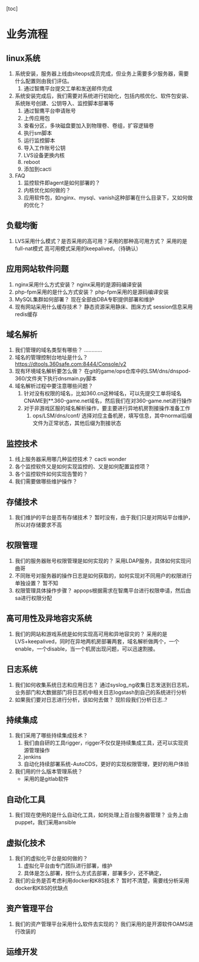 [toc]

# 业务流程
## linux系统
1. 系统安装，服务器上线由siteops成员完成，但业务上需要多少服务器，需要什么配置则由我们评估。
    1. 通过智鹰平台提交工单和发送邮件完成
2. 系统安装完成后，我们需要对系统进行初始化，包括内核优化、软件包安装、系统账号创建、公钥导入、监控脚本部署等
    1. 通过智鹰平台申请账号
    2. 上传应用包
    3. 查看分区，多块磁盘要加入到物理卷、卷组，扩容逻辑卷
    4. 执行sm脚本
    5. 运行监控脚本
    6. 导入工作账号公钥
    7. LVS设备更换内核
    8. reboot
    9. 添加到cacti
3. FAQ
    1. 监控软件即agent是如何部署的？
    2. 内核优化如何做的？
    3. 应用软件包，如nginx、mysql、vanish这种部署在什么目录下，又如何做的优化？

## 负载均衡
1. LVS采用什么模式？是否采用的高可用？采用的那种高可用方式？
    采用的是full-nat模式
    高可用模式采用的keepalived，（待确认）

## 应用网站软件问题
1. nginx采用什么方式安装？
    nginx采用的是源码编译安装
2. php-fpm采用的是什么方式安装？
    php-fpm采用的是源码编译安装
3. MySQL集群如何部署？
    现在全部由DBA专职提供部署和维护
4. 现有网站采用什么缓存技术？
    静态资源采用静床、图床方式
    session信息采用redis缓存

## 域名解析
1. 我们管理的域名类型有哪些？
  ............
2. 域名的管理控制台地址是什么？
  https://dtools.360safe.com:8444/Console/v2
3. 现有环境域名解析要怎么做？
  在git的game/ops仓库中的LSM/dns/dnspod-360/文件夹下执行dnsmain.py脚本
4. 域名解析过程中要注意哪些问题？
    1. 针对没有权限的域名，比如360.cn这种域名，可以先提交工单将域名CNAME到**.360-game.net域名，然后我们在对360-game.net进行操作
    2. 对于非游戏区服的域名解析操作，要主要进行异地机房割接操作准备工作
        1. ops/LSM/dns/conf/
        选择对应主备机房，填写信息，其中normal后缀文件为正常状态，其他后缀为割接状态

##  监控技术
1. 线上服务器采用哪几种监控技术？
cacti  wonder
2. 各个监控软件又是如何实现监控的、又是如何配置监控项？
3. 各个监控软件如何实现告警的？
4. 我们需要做哪些维护操作？

## 存储技术
1. 我们维护的平台是否有存储技术？
暂时没有，由于我们只是对网站平台维护，所以对存储要求不高

## 权限管理
1. 我们的服务器账号权限管理是如何实现的？
采用LDAP服务，具体如何实现问曲哥
2. 不同账号对服务器的操作日志是如何获取的，如何实现对不同用户的权限进行单独设置？
暂不知
3. 权限管理具体操作步骤？
    appops根据需求在智鹰平台进行权限申请，然后由sa进行权限分配

## 高可用性及异地容灾系统
1. 我们的网站和游戏系统是如何实现高可用和异地容灾的？
    采用的是LVS+keepalived，同时在异地两机房部署两套，域名解析做两个，一个enable，一个disable，当一个机房出现问题，可以迅速割接。

## 日志系统
1. 我们如何收集系统日志和应用日志？
    通过syslog_ng收集日志发送到日志机，业务部门和大数据部门将日志机中相关日志logstash到自己的系统进行分析
2. 如果我们要对日志进行分析，该如何去做？
现阶段我们分析日志..?

## 持续集成
1. 我们采用了哪些持续集成技术？
    1. 我们由自研的工具rigger，rigger不仅仅是持续集成工具，还可以实现资源管理操作
    2. jenkins
    3. 自动化持续部署系统-AutoCDS，更好的实现权限管理，更好的用户体验
2. 我们用的什么版本管理系统？
    - 采用的是gitlab软件

## 自动化工具
1. 我们现在使用的是什么自动化工具，如何处理上百台服务器管理？
    业务上由puppet，我们采用ansible

## 虚拟化技术
1. 我们的虚拟化平台是如何做的？
    1. 虚拟化平台由专门团队进行部署，维护
    2. 具体是怎么部署，按什么方式去部署，部署多少，还不确定，
2. 我们的业务是否考虑利用docker和K8S技术？
暂时不清楚，需要线分析采用docker和K8S的优缺点

## 资产管理平台
1. 我们的资产管理平台采用什么软件去实现的？
我们采用的是开源软件OAMS进行改装的

## 运维开发